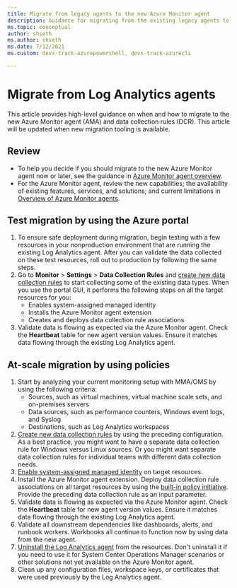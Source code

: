 ```yaml
---
title: Migrate from legacy agents to the new Azure Monitor agent
description: Guidance for migrating from the existing legacy agents to the new Azure Monitor agent (AMA) and data collection rules (DCR).
ms.topic: conceptual
author: shseth
ms.author: shseth
ms.date: 7/12/2021 
ms.custom: devx-track-azurepowershell, devx-track-azurecli

---
```


# Migrate from Log Analytics agents
This article provides high-level guidance on when and how to migrate to the new Azure Monitor agent (AMA) and data collection rules (DCR). This article will be updated when new migration tooling is available.


## Review
- To help you decide if you should migrate to the new Azure Monitor agent now or later, see the guidance in [Azure Monitor agent overview](./azure-monitor-agent-overview.md#should-i-switch-to-the-azure-monitor-agent).
- For the Azure Monitor agent, review the new capabilities; the availability of existing features, services, and solutions; and current limitations in [Overview of Azure Monitor agents](./agents-overview.md#azure-monitor-agent).


## Test migration by using the Azure portal
1. To ensure safe deployment during migration, begin testing with a few resources in your nonproduction environment that are running the existing Log Analytics agent. After you can validate the data collected on these test resources, roll out to production by following the same steps.
1. Go to **Monitor** > **Settings** > **Data Collection Rules** and [create new data collection rules](./data-collection-rule-azure-monitor-agent.md#create-rule-and-association-in-azure-portal) to start collecting some of the existing data types. When you use the portal GUI, it performs the following steps on all the target resources for you:
	- Enables system-assigned managed identity
	- Installs the Azure Monitor agent extension
	- Creates and deploys data collection rule associations
1. Validate data is flowing as expected via the Azure Monitor agent. Check the **Heartbeat** table for new agent version values. Ensure it matches data flowing through the existing Log Analytics agent.


## At-scale migration by using policies
1. Start by analyzing your current monitoring setup with MMA/OMS by using the following criteria:
	- Sources, such as virtual machines, virtual machine scale sets, and on-premises servers
	- Data sources, such as performance counters, Windows event logs, and Syslog
	- Destinations, such as Log Analytics workspaces
1. [Create new data collection rules](/rest/api/monitor/datacollectionrules/create#examples) by using the preceding configuration. As a best practice, you might want to have a separate data collection rule for Windows versus Linux sources. Or you might want separate data collection rules for individual teams with different data collection needs.
1. [Enable system-assigned managed identity](../../active-directory/managed-identities-azure-resources/qs-configure-template-windows-vm.md#system-assigned-managed-identity) on target resources.
2. Install the Azure Monitor agent extension. Deploy data collection rule associations on all target resources by using the [built-in policy initiative](azure-monitor-agent-manage.md#install-with-azure-policy). Provide the preceding data collection rule as an input parameter. 
1. Validate data is flowing as expected via the Azure Monitor agent. Check the **Heartbeat** table for new agent version values. Ensure it matches data flowing through the existing Log Analytics agent.
2. Validate all downstream dependencies like dashboards, alerts, and runbook workers. Workbooks all continue to function now by using data from the new agent.
3. [Uninstall the Log Analytics agent](./agent-manage.md#uninstall-agent) from the resources. Don't uninstall it if you need to use it for System Center Operations Manager scenarios or other solutions not yet available on the Azure Monitor agent.
4. Clean up any configuration files, workspace keys, or certificates that were used previously by the Log Analytics agent.


